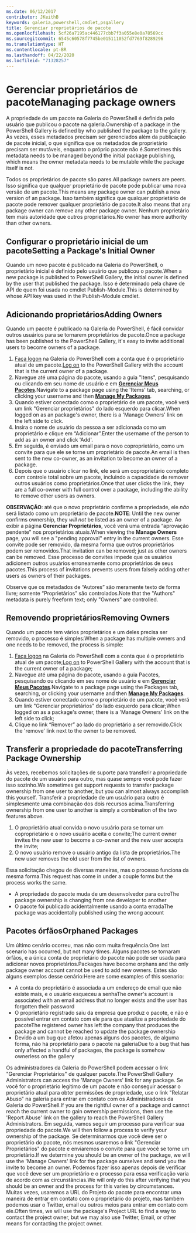 ```yaml
---
ms.date: 06/12/2017
contributor: JKeithB
keywords: galeria,powershell,cmdlet,psgallery
title: Gerenciar proprietários de pacote
ms.openlocfilehash: 5cf26a7195ac446177cbb7f3a055e8e0a78569cc
ms.sourcegitcommit: 6545c60578f7745be015111052fd7769f8289296
ms.translationtype: HT
ms.contentlocale: pt-BR
ms.lasthandoff: 04/22/2020
ms.locfileid: "71328257"
---
```

# <a name="managing-package-owners"></a><span data-ttu-id="2c6ee-103">Gerenciar proprietários de pacote</span><span class="sxs-lookup"><span data-stu-id="2c6ee-103">Managing package owners</span></span>

<span data-ttu-id="2c6ee-104">A propriedade de um pacote na Galeria do PowerShell é definida pelo usuário que publicou o pacote na galeria.</span><span class="sxs-lookup"><span data-stu-id="2c6ee-104">Ownership of a package in the PowerShell Gallery is defined by who published the package to the gallery.</span></span>
<span data-ttu-id="2c6ee-105">Às vezes, esses metadados precisam ser gerenciados além da publicação de pacote inicial, o que significa que os metadados de proprietário precisam ser mutáveis, enquanto o próprio pacote não é.</span><span class="sxs-lookup"><span data-stu-id="2c6ee-105">Sometimes this metadata needs to be managed beyond the initial package publishing, which means the owner metadata needs to be mutable while the package itself is not.</span></span>

<span data-ttu-id="2c6ee-106">Todos os proprietários de pacote são pares.</span><span class="sxs-lookup"><span data-stu-id="2c6ee-106">All package owners are peers.</span></span>
<span data-ttu-id="2c6ee-107">Isso significa que qualquer proprietário de pacote pode publicar uma nova versão de um pacote.</span><span class="sxs-lookup"><span data-stu-id="2c6ee-107">This means any package owner can publish a new version of an package.</span></span> <span data-ttu-id="2c6ee-108">Isso também significa que qualquer proprietário de pacote pode remover qualquer proprietário de pacote.</span><span class="sxs-lookup"><span data-stu-id="2c6ee-108">It also means that any package owner can remove any other package owner.</span></span>
<span data-ttu-id="2c6ee-109">Nenhum proprietário tem mais autoridade que outros proprietários.</span><span class="sxs-lookup"><span data-stu-id="2c6ee-109">No owner has more authority than other owners.</span></span>

## <a name="setting-a-packages-initial-owner"></a><span data-ttu-id="2c6ee-110">Configurar o proprietário inicial de um pacote</span><span class="sxs-lookup"><span data-stu-id="2c6ee-110">Setting a Package's Initial Owner</span></span>

<span data-ttu-id="2c6ee-111">Quando um novo pacote é publicado na Galeria do PowerShell, o proprietário inicial é definido pelo usuário que publicou o pacote.</span><span class="sxs-lookup"><span data-stu-id="2c6ee-111">When a new package is published to PowerShell Gallery, the initial owner is defined by the user that published the package.</span></span> <span data-ttu-id="2c6ee-112">Isso é determinado pela chave de API de quem foi usada no cmdlet Publish-Module.</span><span class="sxs-lookup"><span data-stu-id="2c6ee-112">This is determined by whose API key was used in the Publish-Module cmdlet.</span></span>

## <a name="adding-owners"></a><span data-ttu-id="2c6ee-113">Adicionando proprietários</span><span class="sxs-lookup"><span data-stu-id="2c6ee-113">Adding Owners</span></span>

<span data-ttu-id="2c6ee-114">Quando um pacote é publicado na Galeria do PowerShell, é fácil convidar outros usuários para se tornarem proprietários de pacote.</span><span class="sxs-lookup"><span data-stu-id="2c6ee-114">Once a package has been published to the PowerShell Gallery, it's easy to invite additional users to become owners of a package.</span></span>

1. <span data-ttu-id="2c6ee-115">[Faça logon](https://powershellgallery.com/users/account/LogOn) na Galeria do PowerShell com a conta que é o proprietário atual de um pacote.</span><span class="sxs-lookup"><span data-stu-id="2c6ee-115">[Log on](https://powershellgallery.com/users/account/LogOn) to the PowerShell Gallery with the account that is the current owner of a package.</span></span>
2. <span data-ttu-id="2c6ee-116">Navegue até uma página do pacote, usando a guia "Itens", pesquisando ou clicando em seu nome de usuário e em [**Gerenciar Meus Pacotes**](https://www.powershellgallery.com/account/Packages).</span><span class="sxs-lookup"><span data-stu-id="2c6ee-116">Navigate to a package page using the 'Items' tab, searching, or clicking your username and then [**Manage My Packages**](https://www.powershellgallery.com/account/Packages).</span></span>
3. <span data-ttu-id="2c6ee-117">Quando estiver conectado como o proprietário de um pacote, você verá um link "Gerenciar proprietários" do lado esquerdo para clicar.</span><span class="sxs-lookup"><span data-stu-id="2c6ee-117">When logged on as an package's owner, there is a 'Manage Owners' link on the left side to click.</span></span>
4. <span data-ttu-id="2c6ee-118">Insira o nome de usuário da pessoa a ser adicionada como um proprietário e clique em “Adicionar”.</span><span class="sxs-lookup"><span data-stu-id="2c6ee-118">Enter the username of the person to add as an owner and click 'Add'.</span></span>
5. <span data-ttu-id="2c6ee-119">Em seguida, é enviado um email para o novo coproprietário, como um convite para que ele se torne um proprietário de pacote.</span><span class="sxs-lookup"><span data-stu-id="2c6ee-119">An email is then sent to the new co-owner, as an invitation to become an owner of a package.</span></span>
6. <span data-ttu-id="2c6ee-120">Depois que o usuário clicar no link, ele será um coproprietário completo com controle total sobre um pacote, incluindo a capacidade de remover outros usuários como proprietários.</span><span class="sxs-lookup"><span data-stu-id="2c6ee-120">Once that user clicks the link, they are a full co-owner with full control over a package, including the ability to remove other users as owners.</span></span>

<span data-ttu-id="2c6ee-121">**OBSERVAÇÃO**: até que o novo proprietário confirme a propriedade, ele *não* será listado como um proprietário de pacote.</span><span class="sxs-lookup"><span data-stu-id="2c6ee-121">**NOTE**: Until the new owner confirms ownership, they *will not* be listed as an owner of a package.</span></span>
<span data-ttu-id="2c6ee-122">Ao exibir a página **Gerenciar Proprietários**, você verá uma entrada “aprovação pendente” nos proprietários atuais.</span><span class="sxs-lookup"><span data-stu-id="2c6ee-122">When viewing the **Manage Owners** page, you will see a "pending approval" entry in the current owners.</span></span>
<span data-ttu-id="2c6ee-123">Esse convite pode ser removido, da mesma forma que outros proprietários podem ser removidos.</span><span class="sxs-lookup"><span data-stu-id="2c6ee-123">That invitation can be removed; just as other owners can be removed.</span></span>
<span data-ttu-id="2c6ee-124">Esse processo de convites impede que os usuários adicionem outros usuários erroneamente como proprietários de seus pacotes.</span><span class="sxs-lookup"><span data-stu-id="2c6ee-124">This process of invitations prevents users from falsely adding other users as owners of their packages.</span></span>

<span data-ttu-id="2c6ee-125">Observe que os metadados de “Autores” são meramente texto de forma livre; somente “Proprietários” são controlados.</span><span class="sxs-lookup"><span data-stu-id="2c6ee-125">Note that the "Authors" metadata is purely freeform text; only "Owners" are controlled.</span></span>


## <a name="removing-owners"></a><span data-ttu-id="2c6ee-126">Removendo proprietários</span><span class="sxs-lookup"><span data-stu-id="2c6ee-126">Removing Owners</span></span>

<span data-ttu-id="2c6ee-127">Quando um pacote tem vários proprietários e um deles precisa ser removido, o processo é simples:</span><span class="sxs-lookup"><span data-stu-id="2c6ee-127">When a package has multiple owners and one needs to be removed, the process is simple:</span></span>

1. <span data-ttu-id="2c6ee-128">[Faça logon](https://powershellgallery.com/users/account/LogOn) na Galeria do PowerShell com a conta que é o proprietário atual de um pacote;</span><span class="sxs-lookup"><span data-stu-id="2c6ee-128">[Log on](https://powershellgallery.com/users/account/LogOn) to PowerShell Gallery with the account that is the current owner of a package;</span></span>
2. <span data-ttu-id="2c6ee-129">Navegue até uma página do pacote, usando a guia Pacotes, pesquisando ou clicando em seu nome de usuário e em [**Gerenciar Meus Pacotes**](https://www.powershellgallery.com/account/Packages).</span><span class="sxs-lookup"><span data-stu-id="2c6ee-129">Navigate to a package page using the Packages tab, searching, or clicking your username and then [**Manage My Packages**](https://www.powershellgallery.com/account/Packages).</span></span>
3. <span data-ttu-id="2c6ee-130">Quando estiver conectado como o proprietário de um pacote, você verá um link "Gerenciar proprietários" do lado esquerdo para clicar;</span><span class="sxs-lookup"><span data-stu-id="2c6ee-130">When logged on as a package's owner, there is a 'Manage Owners' link on the left side to click;</span></span>
4. <span data-ttu-id="2c6ee-131">Clique no link “Remover” ao lado do proprietário a ser removido.</span><span class="sxs-lookup"><span data-stu-id="2c6ee-131">Click the 'remove' link next to the owner to be removed.</span></span>



## <a name="transferring-package-ownership"></a><span data-ttu-id="2c6ee-132">Transferir a propriedade do pacote</span><span class="sxs-lookup"><span data-stu-id="2c6ee-132">Transferring Package Ownership</span></span>

<span data-ttu-id="2c6ee-133">Às vezes, recebemos solicitações de suporte para transferir a propriedade do pacote de um usuário para outro, mas quase sempre você pode fazer isso sozinho.</span><span class="sxs-lookup"><span data-stu-id="2c6ee-133">We sometimes get support requests to transfer package ownership from one user to another, but you can almost always accomplish this yourself.</span></span>
<span data-ttu-id="2c6ee-134">Transferir a propriedade de um usuário para outro é simplesmente uma combinação dos dois recursos acima.</span><span class="sxs-lookup"><span data-stu-id="2c6ee-134">Transferring ownership from one user to another is simply a combination of the two features above.</span></span>

1. <span data-ttu-id="2c6ee-135">O proprietário atual convida o novo usuário para se tornar um coproprietário e o novo usuário aceita o convite;</span><span class="sxs-lookup"><span data-stu-id="2c6ee-135">The current owner invites the new user to become a co-owner and the new user accepts the invite;</span></span>
2. <span data-ttu-id="2c6ee-136">O novo usuário remove o usuário antigo da lista de proprietários.</span><span class="sxs-lookup"><span data-stu-id="2c6ee-136">The new user removes the old user from the list of owners.</span></span>

<span data-ttu-id="2c6ee-137">Essa solicitação chegou de diversas maneiras, mas o processo funciona da mesma forma.</span><span class="sxs-lookup"><span data-stu-id="2c6ee-137">This request has come in under a couple forms but the process works the same.</span></span>

- <span data-ttu-id="2c6ee-138">A propriedade do pacote muda de um desenvolvedor para outro</span><span class="sxs-lookup"><span data-stu-id="2c6ee-138">The package ownership is changing from one developer to another</span></span>
- <span data-ttu-id="2c6ee-139">O pacote foi publicado acidentalmente usando a conta errada</span><span class="sxs-lookup"><span data-stu-id="2c6ee-139">The package was accidentally published using the wrong account</span></span>


## <a name="orphaned-packages"></a><span data-ttu-id="2c6ee-140">Pacotes órfãos</span><span class="sxs-lookup"><span data-stu-id="2c6ee-140">Orphaned Packages</span></span>

<span data-ttu-id="2c6ee-141">Um último cenário ocorreu, mas não com muita frequência.</span><span class="sxs-lookup"><span data-stu-id="2c6ee-141">One last scenario has occurred, but not many times.</span></span>
<span data-ttu-id="2c6ee-142">Alguns pacotes se tornaram órfãos, e a única conta de proprietário do pacote não pode ser usada para adicionar novos proprietários.</span><span class="sxs-lookup"><span data-stu-id="2c6ee-142">Packages have become orphans and the only package owner account cannot be used to add new owners.</span></span>
<span data-ttu-id="2c6ee-143">Estes são alguns exemplos desse cenário:</span><span class="sxs-lookup"><span data-stu-id="2c6ee-143">Here are some examples of this scenario:</span></span>

- <span data-ttu-id="2c6ee-144">A conta do proprietário é associada a um endereço de email que não existe mais, e o usuário esqueceu a senha</span><span class="sxs-lookup"><span data-stu-id="2c6ee-144">The owner's account is associated with an email address that no longer exists and the user has forgotten their password</span></span>
- <span data-ttu-id="2c6ee-145">O proprietário registrado saiu da empresa que produz o pacote, e não é possível entrar em contato com ele para que atualize a propriedade do pacote</span><span class="sxs-lookup"><span data-stu-id="2c6ee-145">The registered owner has left the company that produces the package and cannot be reached to update the package ownership</span></span>
- <span data-ttu-id="2c6ee-146">Devido a um bug que afetou apenas alguns dos pacotes, de alguma forma, não há proprietário para o pacote na galeria</span><span class="sxs-lookup"><span data-stu-id="2c6ee-146">Due to a bug that has only affected a handful of packages, the package is somehow ownerless on the gallery</span></span>

<span data-ttu-id="2c6ee-147">Os administradores da Galeria do PowerShell podem acessar o link "Gerenciar Proprietários" de qualquer pacote.</span><span class="sxs-lookup"><span data-stu-id="2c6ee-147">The PowerShell Gallery Administrators can access the 'Manage Owners' link for any package.</span></span>
<span data-ttu-id="2c6ee-148">Se você for o proprietário legítimo de um pacote e não conseguir acessar o proprietário atual para obter permissões de propriedade, use o link "Relatar Abuso" na galeria para entrar em contato com os Administradores da Galeria do PowerShell.</span><span class="sxs-lookup"><span data-stu-id="2c6ee-148">If you are the rightful owner of a package and cannot reach the current owner to gain ownership permissions, then use the 'Report Abuse' link on the gallery to reach the PowerShell Gallery Administrators.</span></span>
<span data-ttu-id="2c6ee-149">Em seguida, vamos seguir um processo para verificar sua propriedade do pacote.</span><span class="sxs-lookup"><span data-stu-id="2c6ee-149">We will then follow a process to verify your ownership of the package.</span></span>
<span data-ttu-id="2c6ee-150">Se determinarmos que você deve ser o proprietário do pacote, nós mesmos usaremos o link "Gerenciar Proprietários" do pacote e enviaremos o convite para que você se torne um proprietário.</span><span class="sxs-lookup"><span data-stu-id="2c6ee-150">If we determine you should be an owner of the package, we will use the 'Manage Owners' link for the package ourselves and send you the invite to become an owner.</span></span>
<span data-ttu-id="2c6ee-151">Podemos fazer isso apenas depois de verificar que você deve ser um proprietário e o processo para essa verificação varia de acordo com as circunstâncias.</span><span class="sxs-lookup"><span data-stu-id="2c6ee-151">We will only do this after verifying that you should be an owner and the process for this varies by circumstances.</span></span>
<span data-ttu-id="2c6ee-152">Muitas vezes, usaremos a URL do Projeto do pacote para encontrar uma maneira de entrar em contato com o proprietário do projeto, mas também podemos usar o Twitter, email ou outros meios para entrar em contato com ele.</span><span class="sxs-lookup"><span data-stu-id="2c6ee-152">Often times, we will use the package's Project URL to find a way to contact the project owner, but we may also use Twitter, Email, or other means for contacting the project owner.</span></span>
